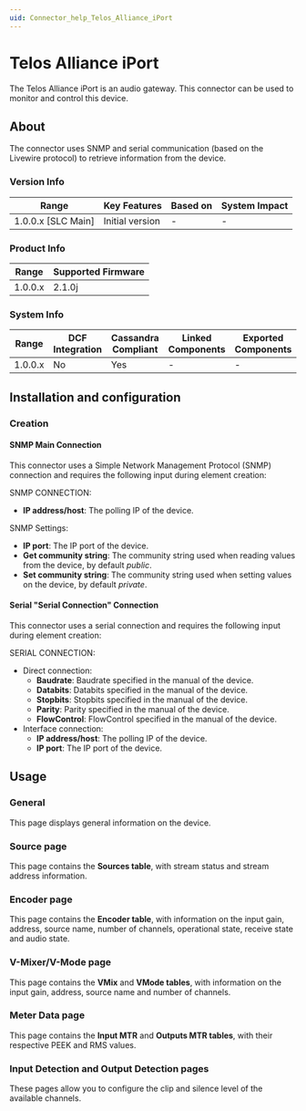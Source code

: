 ```yaml
---
uid: Connector_help_Telos_Alliance_iPort
---
```


# Telos Alliance iPort

The Telos Alliance iPort is an audio gateway. This connector can be used to monitor and control this device.

## About

The connector uses SNMP and serial communication (based on the Livewire protocol) to retrieve information from the device.

### Version Info

| Range                | Key Features     | Based on     | System Impact     |
|----------------------|------------------|--------------|-------------------|
| 1.0.0.x [SLC Main]   | Initial version  | -            | -                 |

### Product Info

| Range     | Supported Firmware     |
|-----------|------------------------|
| 1.0.0.x   | 2.1.0j                 |

### System Info

| Range     | DCF Integration     | Cassandra Compliant     | Linked Components     | Exported Components     |
|-----------|---------------------|-------------------------|-----------------------|-------------------------|
| 1.0.0.x   | No                  | Yes                     | -                     | -                       |

## Installation and configuration

### Creation

#### SNMP Main Connection

This connector uses a Simple Network Management Protocol (SNMP) connection and requires the following input during element creation:

SNMP CONNECTION:

- **IP address/host**: The polling IP of the device.

SNMP Settings:

- **IP port**: The IP port of the device.
- **Get community string**: The community string used when reading values from the device, by default *public*.
- **Set community string**: The community string used when setting values on the device, by default *private*.

#### Serial "Serial Connection" Connection

This connector uses a serial connection and requires the following input during element creation:

SERIAL CONNECTION:

- Direct connection:
  - **Baudrate**: Baudrate specified in the manual of the device.
  - **Databits**: Databits specified in the manual of the device.
  - **Stopbits**: Stopbits specified in the manual of the device.
  - **Parity**: Parity specified in the manual of the device.
  - **FlowControl**: FlowControl specified in the manual of the device.
- Interface connection:
  - **IP address/host**: The polling IP of the device.
  - **IP port**: The IP port of the device.

## Usage

### General

This page displays general information on the device.

### Source page

This page contains the **Sources table**, with stream status and stream address information.

### Encoder page

This page contains the **Encoder table**, with information on the input gain, address, source name, number of channels, operational state, receive state and audio state.

### V-Mixer/V-Mode page

This page contains the **VMix** and **VMode tables**, with information on the input gain, address, source name and number of channels.

### Meter Data page

This page contains the **Input MTR** and **Outputs MTR tables**, with their respective PEEK and RMS values.

### Input Detection and Output Detection pages

These pages allow you to configure the clip and silence level of the available channels.
